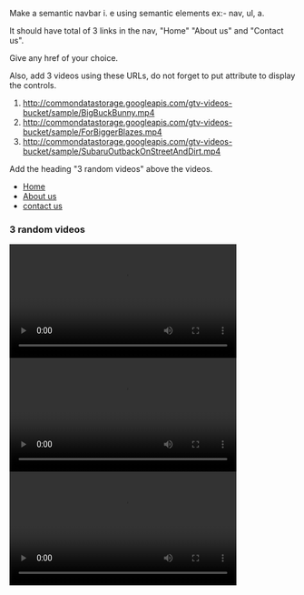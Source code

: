 Make a semantic navbar i. e using semantic elements ex:- nav, ul, a.

 It should have total of 3 links in the nav, "Home" "About us" and "Contact us".
 
 Give any href of your choice.
 

 Also, add 3 videos using these URLs, do not forget to put attribute to display the controls.
 1) http://commondatastorage.googleapis.com/gtv-videos-bucket/sample/BigBuckBunny.mp4
 2) http://commondatastorage.googleapis.com/gtv-videos-bucket/sample/ForBiggerBlazes.mp4
 3) http://commondatastorage.googleapis.com/gtv-videos-bucket/sample/SubaruOutbackOnStreetAndDirt.mp4
 

 Add the heading "3 random videos" above the videos.
<!DOCTYPE html>
<html>
<head>
     <link rel="stylesheet" href="styles.css">
</head>
<body>
<!-- the entire body must be written by student -->
    <script type="text/javascript" src="./script.js">
    </script>
    <nav>
        <ul>
            <li><a href="https://course.acciojob.com/modules">Home</a></li>
            <li><a href="https://blog.hubspot.com/hs-fs/hubfs/about-cover.png?width=305&name=about-cover.png">About us</a></li>
            <li><a href="https://cdn.searchenginejournal.com/wp-content/uploads/2020/08/contact-us-pages-sej-5f63d4f927b04-760x400.png">contact us</a></li>
        </ul>
    </nav>
            <h3>3 random videos</h3>
           <video height="200px" width="400px" controls>
            <source src="http://commondatastorage.googleapis.com/gtv-videos-bucket/sample/BigBuckBunny.mp4">        
           </video>
           <video height="200px" width="400px" controls>
            <source src="http://commondatastorage.googleapis.com/gtv-videos-bucket/sample/ForBiggerBlazes.mp4">
           </video>
           <video height="200px" width="400px" controls>
            <source src="http://commondatastorage.googleapis.com/gtv-videos-bucket/sample/SubaruOutbackOnStreetAndDirt.mp4">
           </video>
      
   
</body>
</html>

